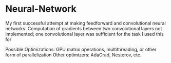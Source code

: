 # Neural-Network

My first successful attempt at making feedforward and convolutional neural networks. Computation of gradients between two convolutional layers not implemented; one convolutional layer was sufficient for the task I used this for

Possible Optimizations:
GPU matrix operations, multithreading, or other form of parallelization
Other optimizers: AdaGrad, Nesterov, etc.
